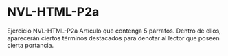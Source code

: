 # NVL-HTML-P2a
Ejercicio NVL-HTML-P2a
Artículo que contenga 5 párrafos. Dentro de ellos, aparecerán ciertos términos destacados para denotar al lector que poseen cierta portancia.
